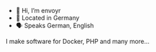 - 👋 Hi, I’m envoyr
- 🏡 Located in Germany
- 🗣️ Speaks German, English

I make software for Docker, PHP and many more...
<!---
envoyr/envoyr is a ✨ special ✨ repository because its `README.md` (this file) appears on your GitHub profile.
You can click the Preview link to take a look at your changes.
--->
